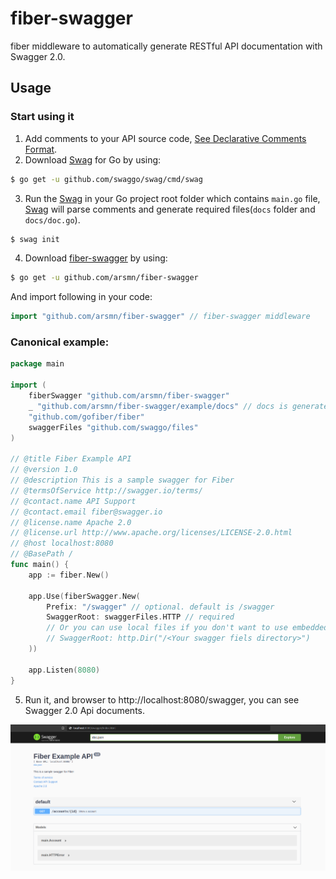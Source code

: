 # fiber-swagger

fiber middleware to automatically generate RESTful API documentation with Swagger 2.0.


## Usage

### Start using it
1. Add comments to your API source code, [See Declarative Comments Format](https://swaggo.github.io/swaggo.io/declarative_comments_format/).
2. Download [Swag](https://github.com/swaggo/swag) for Go by using:
```sh
$ go get -u github.com/swaggo/swag/cmd/swag
```

3. Run the [Swag](https://github.com/swaggo/swag) in your Go project root folder which contains `main.go` file, [Swag](https://github.com/swaggo/swag) will parse comments and generate required files(`docs` folder and `docs/doc.go`).
```sh
$ swag init
```
4. Download [fiber-swagger](https://github.com/arsmn/fiber-swagger) by using:
```sh
$ go get -u github.com/arsmn/fiber-swagger
```
And import following in your code:

```go
import "github.com/arsmn/fiber-swagger" // fiber-swagger middleware

```

### Canonical example:

```go
package main

import (
	fiberSwagger "github.com/arsmn/fiber-swagger"
	_ "github.com/arsmn/fiber-swagger/example/docs" // docs is generated by Swag CLI, you have to import it.
	"github.com/gofiber/fiber"
	swaggerFiles "github.com/swaggo/files"
)

// @title Fiber Example API
// @version 1.0
// @description This is a sample swagger for Fiber
// @termsOfService http://swagger.io/terms/
// @contact.name API Support
// @contact.email fiber@swagger.io
// @license.name Apache 2.0
// @license.url http://www.apache.org/licenses/LICENSE-2.0.html
// @host localhost:8080
// @BasePath /
func main() {
	app := fiber.New()

	app.Use(fiberSwagger.New(
		Prefix: "/swagger" // optional. default is /swagger
		SwaggerRoot: swaggerFiles.HTTP // required 
		// Or you can use local files if you don't want to use embedded files (reduces build size)
		// SwaggerRoot: http.Dir("/<Your swagger fiels directory>")
	))

	app.Listen(8080)
}
```
5. Run it, and browser to http://localhost:8080/swagger, you can see Swagger 2.0 Api documents.

<p align="center"><img src="example/docs/swagger-ui.png"></p>